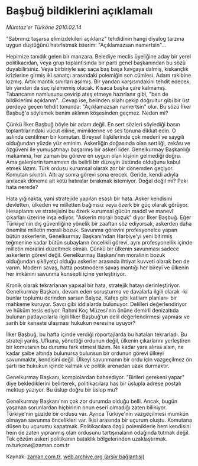 # Başbuğ bildiklerini açıklamalı

*Mümtaz'er Türköne 2010.02.14*

<tr><td class="metin" colspan="2" style="padding-top: 20px; padding-left: 5px; ">"Sabrımız taşarsa elimizdekileri açıklarız" tehdidinin hangi diyalog tarzına uygun düştüğünü hatırlatmak isterim: "Açıklamazsan namertsin"...</td></tr><tr><td class="metin" colspan="2" style="padding-top: 20px; padding-left: 5px; "><p>Hepimize tanıdık gelen bir manzara. Belediye meclis üyeliğine aday bir yerel politikacıdan, veya grup toplantısında bir parti genel başkanından bu sözü duyabilirsiniz. Veya birbiriyle saç saça baş başa kavgaya dalmış, kıskançlık krizlerine girmiş iki sanatçı arasındaki polemiğin son cümlesi. Adam rakibine kızmış. Artık mantık sınırları aşılmış. Bir yandan karşısındakini tehdit edecek, bir yandan da suç işlememiş olacak. Kısaca başka çare kalmamış. Tabancanın namlusunu çevirip ateş etmeye hazırlanır gibi, "ben de bildiklerimi açıklarım"...Cevap ise, belinden silahı çekip doğrultur gibi bir üst perdeye geçen tehdit tonunda: "Açıklamazsan namertsin" olur. Bu sözü İlker Başbuğ'a söylemek benim aklımın köşesinden geçmez. Neden mi? 
<p>Çünkü İlker Başbuğ böyle bir adam değil. En sert sözleri söylediği basın toplantılarındaki vücut diline, mimiklerine ve ses tonuna dikkat edin. O aslında centilmen bir komutan. Bireysel ilişkilerinde çok medenî ve saygılı olduğundan yüzde yüz eminim. Askerliğin doğasında olan sertliği, zekâsı ve özgüveni ile yumuşatmayı başarmış bir askerî lider. Genelkurmay Başkanlığı makamına, her zaman bu göreve en uygun olan kişinin gelmediği doğru. Ama gelenlerin tamamının da belirli bir düzeyin üstünde olduğunu kabul etmek lâzım. Türk ordusu kurumsal olarak zor bir dönemden geçiyor. Komutan sıkıntılı. Altı ay sonra görevi sona erecek. Geride, kendi adıyla anılacak döneme ait kötü hatıralar bırakmak istemiyor. Doğal değil mi? Peki hata nerede?
<p>Hata yığınakta, yani stratejide yapılan esaslı bir hata. Asker kendisini devletten, ülkeden ve milletten bağımsız veya özerk bir güç olarak görüyor. Hesaplarını ve stratejisini bu özerk kurumsal gücün maddî ve manevî çıkarları üzerine inşa ediyor. "Askerin morali bozuk" diyor İlker Başbuğ. Eğer Türkiye'nin dış güvenliğine yönelik bir zaaftan söz ediyorsak, askerden daha önemlisi milletin morali bozuk. Savunma görevini profesyonelce yapan bütün askerlerin, Genelkurmay Başkanı'ndan Harbiye'yi yeni bitirmiş teğmenine kadar bütün subayların öncelikli görevi, aynı profesyonellik içinde milletin moralini düzeltmek olmalı. Çünkü bir ülkenin savunması sadece askerlerin görevi değil. Genelkurmay Başkanı'nın moralinin bozuk olduğundan şikâyetçi olduğu askerler arasında ihtiyat kuvveti olarak ben de varım. Modern savaş, hatta postmodern savaş mantığı her bireyi ve ülkenin her imkânını savunma konsepti içine yerleştiriyor.
<p>Kronik olarak tekrarlanan yapısal bir hata, stratejik hatayı derinleştiriyor. Genelkurmay Başkanı, devam eden soruşturma ve davalarla ilgili olarak -ki bunlar toplumu derinden sarsan Balyoz, Kafes gibi katliam planları- bir mahkeme kuruyor. Savcı gibi iddialarda bulunuyor. Delilleri değerlendiriyor ve hüküm tesis ediyor. Rahmi Koç Müzesi'nin önüne demirli denizaltıda bulunan patlayıcılarla ilgili İlker Başbuğ'un delil değerlendirmesi yapması ve sarih bir kanaate ulaşması hukukun neresine uyuyor?
<p>İlker Başbuğ, bu hafta içinde verdiği röportajlarda bu hataları tekrarladı. Bu strateji yanlış. Ufkuna, yönettiği ordunun değil, ülkenin çıkarlarını yerleştiren bir komutanın bu durumu fark etmesi lâzım. Ne kadar yara alırsa alsın, ne kadar şaibe altında bulunursa bulunsun bir ordunun görevi ülkeyi savunmaktır, kendisini değil. Ülkeyi savunmanın bir ordu için vazgeçilmez ön şartı ise hukukun içinde kalmak ve politik arenadan uzak durmaktır.
<p>Genelkurmay Başkanı, komplolardan bahsediyor. "Birileri gerekeni yapar" diye beklediklerini belirterek, politikacılara has bir üslupla adrese postalı mektup yazıyor. Bu üslup doğru bir üslup mu?
<p>Genelkurmay Başkanı'nın çok zor durumda olduğu belli. Ancak, bugün yaşanan sorunlardan hiçbirinin onun eseri olmadığı zaten biliniyor. Türkiye'nin güzide bir ordusu var. Ayrıca Türkiye'nin vazgeçilmesi mümkün olmayan savunma öncelikleri var. İkisi arasında bir uçurum oluştu. Komutana düşen bu uçurumu kapatmak. Politikacılara özgü polemiklerle hem kendisini hem de zaten yıpranmış olan ordusunu tartışmaların odağında tutmak değil. Tek çözüm askeri politikanın bataklık bölgelerinden uzaklaştırmak. m.turkone@zaman.com.tr<br/></p></p></p></p></p></p></p></td></tr>

Kaynak: [zaman.com.tr](http://zaman.com.tr/yazar.do?yazino=951430), [web.archive.org (arşiv bağlantısı)](http://web.archive.org/web/20100219113746/http://www.zaman.com.tr:80/yazar.do?yazino=951430)
